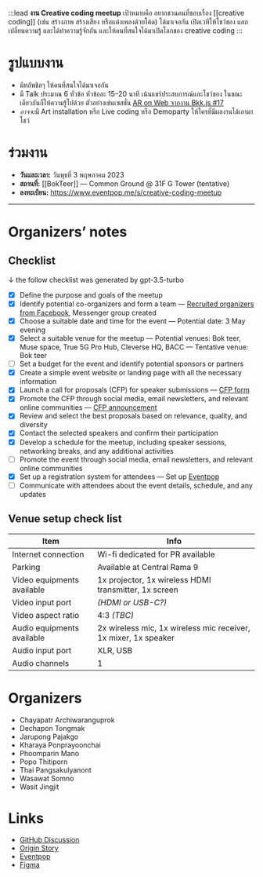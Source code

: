 :::lead
**งาน Creative coding meetup** เป้าหมายคือ อยากชวนคนที่ชอบเรื่อง [[creative coding]] (เช่น สร้างภาพ สร้างเสียง หรือแต่งเพลงด้วยโค้ด) ได้มาเจอกัน เปิดเวทีให้โชว์ของ แลกเปลี่ยนความรู้ และได้ทำความรู้จักกัน และให้คนที่สนใจได้มาเปิดโลกของ creative coding
:::

# รูปแบบงาน

- มีทอัพชิลๆ ให้คนที่สนใจได้มาเจอกัน
- มี Talk ประมาณ 6 หัวข้อ หัวข้อละ 15–20 นาที เน้นแชร์ประสบการณ์และโชว์ของ ในขณะเดียวกันก็ให้ความรู้ไปด้วย ตัวอย่างเช่นเซสชั่น [AR on Web จากงาน Bkk.js #17](https://www.youtube.com/watch?v=JuWzquQwt4g&list=PLTuz2sLvbRpx9okBtTzA85rRsNqGlKR_5&index=2)
- <em>อาจจะ</em>มี Art installation หรือ Live coding หรือ Demoparty ให้ใครที่มีผลงานได้เอามาโชว์

# ร่วมงาน

- **วันและเวลา:** วันพุธที่ 3 พฤษภาคม 2023
- **สถานที่:** [[BokTeer]] — Common Ground @ 31F G Tower (tentative)
- **ลงทะเบียน:** <https://www.eventpop.me/s/creative-coding-meetup>

---

# Organizers’ notes

## Checklist

&darr; the follow checklist was generated by gpt-3.5-turbo

- [x] Define the purpose and goals of the meetup
- [x] Identify potential co-organizers and form a team — [Recruited organizers from Facebook](https://www.facebook.com/dtinth/posts/pfbid02P9yrQ7a8Mse3JDqCQYLS3SLRcxkiKwNvu5MNyeqAbNdazDu2pMo2QZD5B4ZV7nEXl?comment_id=5270107556425658), Messenger group created
- [x] Choose a suitable date and time for the event — Potential date: 3 May evening
- [x] Select a suitable venue for the meetup — Potential venues: Bok teer, Muse space, True 5G Pro Hub, Cleverse HQ, BACC — Tentative venue: Bok teer
- [ ] Set a budget for the event and identify potential sponsors or partners
- [x] Create a simple event website or landing page with all the necessary information
- [x] Launch a call for proposals (CFP) for speaker submissions — [CFP form](https://forms.gle/sGYu38ZCPrPdFeH89)
- [x] Promote the CFP through social media, email newsletters, and relevant online communities — [CFP announcement](https://web.facebook.com/creatorsgarten/posts/pfbid0JkDJDAAKEQTLUrRemqfUcm7uSkA8AimSdQNDN7inq6dKhXq5hzBJRNpGgHaBEXjsl)
- [x] Review and select the best proposals based on relevance, quality, and diversity
- [x] Contact the selected speakers and confirm their participation
- [x] Develop a schedule for the meetup, including speaker sessions, networking breaks, and any additional activities
- [ ] Promote the event through social media, email newsletters, and relevant online communities
- [x] Set up a registration system for attendees — Set up [Eventpop](https://eventpop.me/s/creative-coding-meetup)
- [ ] Communicate with attendees about the event details, schedule, and any updates

## Venue setup check list

| Item | Info |
| ---- | ---- |
| Internet connection | Wi-fi dedicated for PR available |
| Parking | Available at Central Rama 9 |
| Video equipments available | 1x projector, 1x wireless HDMI transmitter, 1x screen |
| Video input port | _(HDMI or USB-C?)_ |
| Video aspect ratio | 4:3 _(TBC)_ |
| Audio equipments available | 2x wireless mic, 1x wireless mic receiver, 1x mixer, 1x speaker |
| Audio input port | XLR, USB |
| Audio channels | 1 |

# Organizers

- Chayapatr Archiwaranguprok
- Dechapon Tongmak
- Jarupong Pajakgo
- Kharaya Ponprayoonchai
- Phoomparin Mano
- Popo Thitiporn
- Thai Pangsakulyanont
- Wasawat Somno
- Wasit Jingjit

# Links

- [GitHub Discussion](https://github.com/orgs/creatorsgarten/discussions/10)
- [Origin Story](https://web.facebook.com/dtinth/posts/pfbid02P9MsmrdyRumCFC3uzLKzfFJ7YBe7eCbsSs5pqjMEbLRY5M2SpbJo9Lkuxffc9PHGl)
- [Eventpop][evp]
- [Figma](https://www.figma.com/file/CYKl8hN7sj1D5fBpPWGIl2/Creative-coding-meetup?node-id=0%3A1&t=WlwQwflaiS2BaB2r-1)

[evp]: https://www.eventpop.me/s/creative-coding-meetup